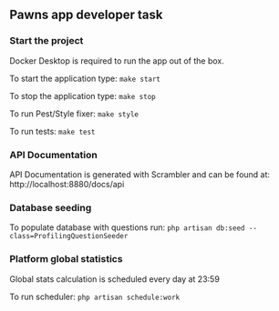 ## Pawns app developer task

### Start the project

Docker Desktop is required to run the app out of the box.

To start the application type: `make start`

To stop the application type: `make stop`

To run Pest/Style fixer: `make style`

To run tests: `make test`

### API Documentation

API Documentation is generated with Scrambler and can be found 
at: http://localhost:8880/docs/api

### Database seeding

To populate database with questions run: `php artisan db:seed --class=ProfilingQuestionSeeder`

### Platform global statistics

Global stats calculation is scheduled every day at 23:59

To run scheduler: `php artisan schedule:work`